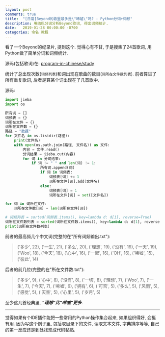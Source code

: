 ```yaml
---
layout: post
comments: true
title:  "[日常]Beyond的歌里最多是\"唏嘘\"吗? - Python分词+词频"
description: 用结巴分词分析Beyond歌词, 得出词频统计.
date:   2019-01-28 00:00:00 -0700
categories: 命名 教程
---
```


看了一个Beyond的纪录片, 提到这个. 觉得心有不甘, 于是搜集了24首歌词, 用Python做了简单分词和词频统计.

源码(包括歌词)在: [program-in-chinese/study](https://github.com/program-in-chinese/study/tree/master/2.1-topic%EF%BC%9A%E6%95%B0%E6%8D%AE%E5%A4%84%E7%90%86/beyond%E6%AD%8C%E8%AF%8D)

统计了总出现次数(`词频列表`)和词出现在歌曲的数目(`词所在文件数列表`). 前者算进了所有重复歌词, 后者是算某个词出现在了几首歌中.

源码:
```python
import jieba
import os

所有词 = []
词频表 = {}
词所在文件 = {}
词所在文件数 = {}
路径 = "数据"
for 文件名 in os.listdir(路径):
    print(文件名)
    with open(os.path.join(路径, 文件名)) as 文件:
        内容 = 文件.read()
        分词结果 = jieba.cut(内容)
        for 词 in 分词结果:
            if 词 != " " and len(词) != 1:
                所有词.append(词)
                if 词 in 词频表:
                    词频表[词] += 1
                    词所在文件[词].add(文件名)
                else:
                    词频表[词] = 1
                    词所在文件[词] = set([文件名])

for 词 in 词所在文件:
    词所在文件数[词] = len(词所在文件[词])

# 词频列表 = sorted(词频表.items(), key=lambda d: d[1], reverse=True)
词所在文件数列表 = sorted(词所在文件数.items(), key=lambda d: d[1], reverse=True)
print(词所在文件数列表)
```
前者的最高频几个中文词(完整的在"所有词频输出.txt"):

> ('多少', 22), ('一生', 21), ('多么', 20), ('理想', 19), ('没有', 19), ('一天', 19), ('Woo', 18), ('今天', 18), ('心中', 16), ('一起', 16), ('OH', 16), ('唏嘘', 15), ('彼此', 14)

后者的前几位(完整的在"所在文件数.txt"):

> ('多少', 9), ('心中', 8), ('没有', 8), ('一切', 8), ('理想', 7), ('Woo', 7), ('一生', 7), ('今天', 7), ('唏嘘', 6), ('拥有', 6), ('可否', 5), ('多么', 5), ('风雨', 5), ('感觉', 5), ('天空', 5), ('心里', 5), ('岁月', 5)

至少这几首经典里, ***"理想"比"唏嘘"更多***.

-----------------------

觉得如果有个IDE插件能把一些常用的Python操作集合起来, 如果组织得好, 会挺有用. 因为写这个例子里, 包括取目录下的文件, 读取文本文件, 字典排序等等, 自己的第一反应还是到处找现成代码黏贴.